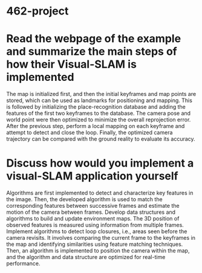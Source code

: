 # 462-project
# Read the webpage of the example and summarize the main steps of how their Visual-SLAM is implemented
The map is initialized first, and then the initial keyframes and map points are stored, which can be used as landmarks for positioning and mapping. This is followed by initializing the place-recognition database and adding the features of the first two keyframes to the database. The camera pose and world point were then optimized to minimize the overall reprojection error. After the previous step, perform a local mapping on each keyframe and attempt to detect and close the loop. Finally, the optimized camera trajectory can be compared with the ground reality to evaluate its accuracy.
# Discuss how would you implement a visual-SLAM application yourself
Algorithms are first implemented to detect and characterize key features in the image. Then, the developed algorithm is used to match the corresponding features between successive frames and estimate the motion of the camera between frames. Develop data structures and algorithms to build and update environment maps. The 3D position of observed features is measured using information from multiple frames. Implement algorithms to detect loop closures, i.e., areas seen before the camera revisits. It involves comparing the current frame to the keyframes in the map and identifying similarities using feature matching techniques. Then, an algorithm is implemented to position the camera within the map, and the algorithm and data structure are optimized for real-time performance.

